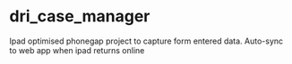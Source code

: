 # dri_case_manager
Ipad optimised phonegap project to capture form entered data. 
Auto-sync to web app when ipad returns online 
